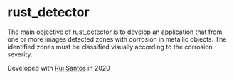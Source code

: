 # rust_detector
The main objective of rust_detector is to develop an application that from one or more images detected zones with corrosion in metallic objects. The identified zones must be classified visually according to the corrosion severity.

Developed with [Rui Santos](https://github.com/Rupesa) in 2020
